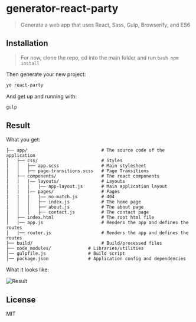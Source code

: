 # generator-react-party
> Generate a web app that uses React, Sass, Gulp, Browserify, and ES6

## Installation
> For now, clone the repo, cd into the main folder and run ```bash npm install```

Then generate your new project:

```bash
yo react-party
```

And get up and running with:

```bash
gulp
```

## Result

What you get:

```
├── app/                            # The source code of the application
│   ├── css/                        # Styles
|   │   ├── app.scss                # Main stylesheet
|   │   ├── page-transitions.scss   # Page Transitions
│   ├── components/                 # The react components
|   |   |–– layouts/                # Layouts
|   |   |   |–– app-layout.js       # Main application layout
|   |   |–– pages/                  # Pages
|   |   |   |–– no-match.js         # 404
|   │   │   ├── index.js            # The home page
|   │   │   ├── about.js            # The about page 
|   │   │   ├── contact.js          # The contact page
│   ├── index.html                  # The root html file
│   |── app.js                      # Renders the app and defines the routes
│   |── router.js                   # Renders the app and defines the routes
├── build/                          # Build/processed files
├── node_modules/              # Libraries/utilities
│── gulpfile.js                # Build script
│── package.json               # Application config and dependencies
```

What it looks like:

![Result](https://raw.githubusercontent.com/sgbj/generator-react-sass-es2015/master/result.png)

## License

MIT 

